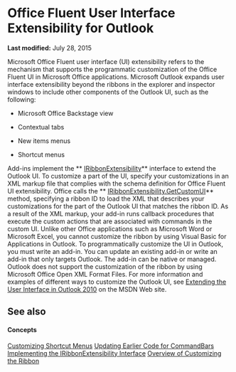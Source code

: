 
# Office Fluent User Interface Extensibility for Outlook

 **Last modified:** July 28, 2015

Microsoft Office Fluent user interface (UI) extensibility refers to the mechanism that supports the programmatic customization of the Office Fluent UI in Microsoft Office applications. Microsoft Outlook expands user interface extensibility beyond the ribbons in the explorer and inspector windows to include other components of the Outlook UI, such as the following:

- Microsoft Office Backstage view
    
- Contextual tabs
    
- New items menus
    
- Shortcut menus
    

 Add-ins implement the ** [IRibbonExtensibility](http://msdn.microsoft.com/library/b27a7576-b6f5-031e-e307-78ef5f8507e0%28Office.15%29.aspx)** interface to extend the Outlook UI. To customize a part of the UI, specify your customizations in an XML markup file that complies with the schema definition for Office Fluent UI extensibility. Office calls the ** [IRibbonExtensibility.GetCustomUI](http://msdn.microsoft.com/library/a0106415-999e-94da-379c-70fb7aa6119f%28Office.15%29.aspx)** method, specifying a ribbon ID to load the XML that describes your customizations for the part of the Outlook UI that matches the ribbon ID. As a result of the XML markup, your add-in runs callback procedures that execute the custom actions that are associated with commands in the custom UI.
Unlike other Office applications such as Microsoft Word or Microsoft Excel, you cannot customize the ribbon by using Visual Basic for Applications in Outlook. To programmatically customize the UI in Outlook, you must write an add-in. You can update an existing add-in or write an add-in that only targets Outlook. The add-in can be native or managed. Outlook does not support the customization of the ribbon by using Microsoft Office Open XML Format Files. 
For more information and examples of different ways to customize the Outlook UI, see  [Extending the User Interface in Outlook 2010](http://msdn.microsoft.com/en-us/library/ee692172%28office.14%29.aspx) on the MSDN Web site.

## See also


#### Concepts


 [Customizing Shortcut Menus](ed6a98a3-243b-80ee-51ae-57dba6d8715a.md)
 [Updating Earlier Code for CommandBars](58bc6957-fa1e-72ac-1836-a2a411e089c2.md)
 [Implementing the IRibbonExtensibility Interface](ad798afe-b3a9-4d03-86b3-b1226d9b55c8.md)
 [Overview of Customizing the Ribbon](ee49751d-9eae-357c-5fa9-0b2dd4ff0890.md)
